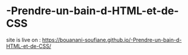 # -Prendre-un-bain-d-HTML-et-de-CSS

site is live on : https://bouanani-soufiane.github.io/-Prendre-un-bain-d-HTML-et-de-CSS/
